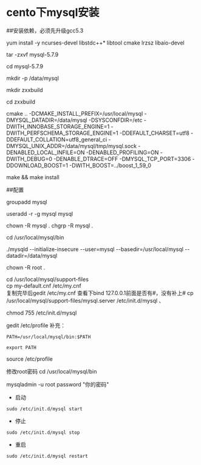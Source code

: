 # cento下mysql安装
##安装依赖，必须先升级gcc5.3  

yum install -y ncurses-devel libstdc++*  libtool cmake lrzsz libaio-devel

tar -zxvf mysql-5.7.9

cd mysql-5.7.9

mkdir -p /data/mysql

mkdir zxxbuild

cd zxxbuild

cmake .. -DCMAKE_INSTALL_PREFIX=/usr/local/mysql -DMYSQL_DATADIR=/data/mysql -DSYSCONFDIR=/etc -DWITH_INNOBASE_STORAGE_ENGINE=1 -DWITH_PERFSCHEMA_STORAGE_ENGINE=1 -DDEFAULT_CHARSET=utf8 -DDEFAULT_COLLATION=utf8_general_ci -DMYSQL_UNIX_ADDR=/data/mysql/tmp/mysql.sock -DENABLED_LOCAL_INFILE=ON -DENABLED_PROFILING=ON -DWITH_DEBUG=0 -DENABLE_DTRACE=OFF -DMYSQL_TCP_PORT=3306 -DDOWNLOAD_BOOST=1 -DWITH_BOOST=../boost_1_59_0

make && make install

##配置

groupadd mysql

useradd -r -g mysql mysql

chown -R mysql .
chgrp -R mysql .

cd /usr/local/mysql/bin

 ./mysqld --initialize-insecure --user=mysql --basedir=/usr/local/mysql --datadir=/data/mysql
 
  chown -R root .

cd /usr/local/mysql/support-files  
cp my-default.cnf /etc/my.cnf    
复制完毕后gedit /etc/my.cnf 查看下bind 127.0.0.1前面是否有#，没有补上#
cp /usr/local/mysql/support-files/mysql.server /etc/init.d/mysql   、

chmod 755 /etc/init.d/mysql   

gedit /etc/profile
补充：
```
PATH=/usr/local/mysql/bin:$PATH 

export PATH
```

source /etc/profile

修改root密码
cd /usr/local/mysql/bin  

mysqladmin -u root password "你的密码"  

- 启动
```
sudo /etc/init.d/mysql start
```
- 停止
```
sudo /etc/init.d/mysql stop
```
- 重启
```
sudo /etc/init.d/mysql restart
```
